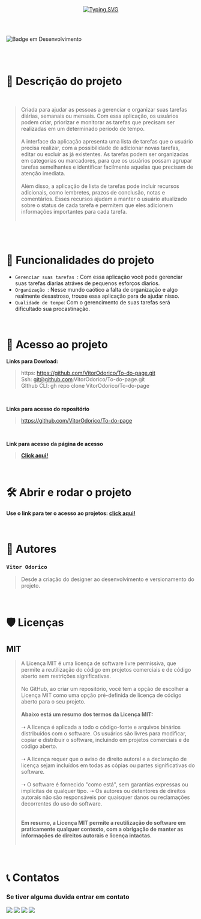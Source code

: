 <div align=center>
<a href="https://git.io/typing-svg"><img src="https://readme-typing-svg.demolab.com?font=Roboto&pause=1000&color=D9E6D1&center=true&width=435&lines=Olá mundo!;este é um projeto que venho trazer para vocês; To-do list" alt="Typing SVG" /></a>
</div>


<br><br>

![Badge em Desenvolvimento](http://img.shields.io/static/v1?label=STATUS&message=EM%20DESENVOLVIMENTO&color=GREEN&style=for-the-badge)

<br><br>


# 📄 Descrição do projeto
<br>

>  Criada para ajudar as pessoas a gerenciar e organizar suas tarefas diárias, semanais ou mensais. Com essa aplicação, os usuários podem criar, priorizar e monitorar as tarefas que precisam ser realizadas em um determinado período de tempo. <br><br>
A interface da aplicação  apresenta uma lista de tarefas que o usuário precisa realizar, com a possibilidade de adicionar novas tarefas, editar ou excluir as já existentes. As tarefas podem ser organizadas em categorias ou marcadores, para que os usuários possam agrupar tarefas semelhantes e identificar facilmente aquelas que precisam de atenção imediata.<br><br>
Além disso, a aplicação de lista de tarefas pode incluir recursos adicionais, como lembretes, prazos de conclusão, notas e comentários. Esses recursos ajudam a manter o usuário atualizado sobre o status de cada tarefa e permitem que eles adicionem informações importantes para cada tarefa.<br><br>


<br><br>

# 🔨 Funcionalidades do projeto
- `Gerenciar suas tarefas `: Com essa aplicação você pode gerenciar suas tarefas diarias atráves de pequenos esforços diarios.
- `Organização `: Nesse mundo caótico a falta de organização e algo realmente desastroso, trouxe essa aplicação para de ajudar nisso.
- `Qualidade de tempo`: Com o gerencimento de suas tarefas será dificultado sua procastinação.

<br>

# 📁 Acesso ao projeto

**Links para Dowload:**
> https:   https://github.com/VitorOdorico/To-do-page.git <br> Ssh: git@github.com:VitorOdorico/To-do-page.git <br> GIthub CLI:  gh repo clone VitorOdorico/To-do-page

<br>

**Links para acesso do repositório**
> https://github.com/VitorOdorico/To-do-page

<br>

**Link para acesso da página de acesso**
> **<a href="#">Click aqui!</a>**
<br>

# 🛠️ Abrir e rodar o projeto

**Use o link para ter o acesso ao projetos: <a href='#'>click aqui!</a>**

<br>

# 🧠 Autores
### `Vitor Odorico` 
  > Desde a criação do designer ao desenvolvimento e versionamento do projeto.

<br>

# 🛡️ Licenças 

## **MIT**

> A Licença MIT é uma licença de software livre permissiva, que permite a reutilização do código em projetos comerciais e de código aberto sem restrições significativas.<br><br>
No GitHub, ao criar um repositório, você tem a opção de escolher a Licença MIT como uma opção pré-definida de licença de código aberto para o seu projeto.<br><br>
<b>Abaixo está um resumo dos termos da Licença MIT:</b><br><br>
➝   A licença é aplicada a todo o código-fonte e arquivos binários distribuídos com o software.
Os usuários são livres para modificar, copiar e distribuir o software, incluindo em projetos comerciais e de código aberto.<br><br>
➝ A licença requer que o aviso de direito autoral e a declaração de licença sejam incluídos em todas as cópias ou partes significativas do software.<br><br>
➝ O software é fornecido "como está", sem garantias expressas ou implícitas de qualquer tipo.
➝ Os autores ou detentores de direitos autorais não são responsáveis por quaisquer danos ou reclamações decorrentes do uso do software.<br><br><br>
<b>Em resumo, a Licença MIT permite a reutilização do software em praticamente qualquer contexto, com a obrigação de manter as informações de direitos autorais e licença intactas.</b><br><br>

<br>

# 📞 Contatos

### Se tiver alguma duvida entrar em contato

<div> 
  <a href="#" target="_blank"><img src="https://img.shields.io/badge/Whatsapp-green?style=for-the-badge&logo=whatsapp&logoColor=white" target="_blank"></a>
  <a href="#" target="_blank"><img src="https://img.shields.io/badge/-Instagram-%23E4405F?style=for-the-badge&logo=instagram&logoColor=white" target="_blank"></a>
  <a href = "#"><img src="https://img.shields.io/badge/-Gmail-%23333?style=for-the-badge&logo=gmail&logoColor=white" target="_blank"></a>
  <a href="#" target="_blank"><img src="https://img.shields.io/badge/-LinkedIn-%230077B5?style=for-the-badge&logo=linkedin&logoColor=white" target="_blank"></a> 
  
</div>
